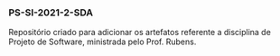 ### PS-SI-2021-2-SDA

Repositório criado para adicionar os artefatos referente a disciplina de Projeto de Software, ministrada pelo Prof. Rubens. 
